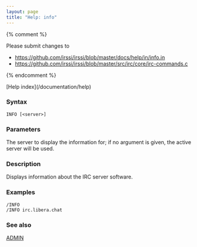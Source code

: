```yaml
---
layout: page
title: "Help: info"
---
```


{% comment %}

Please submit changes to
- https://github.com/irssi/irssi/blob/master/docs/help/in/info.in
- https://github.com/irssi/irssi/blob/master/src/irc/core/irc-commands.c


{% endcomment %}
<nav markdown="1">
[Help index](/documentation/help)
</nav>

### Syntax ###

<div class="highlight irssisyntax"><pre style="\-\-cmdlen:4ch"><code><span class="synB">INFO</span> <span class="syn10">[<span class="syn09">&lt;server></span>]</span></code></pre></div>



### Parameters ###

The server to display the information for; if no argument is given, the
active server will be used.

### Description ###

Displays information about the IRC server software.

### Examples ###

    /INFO
    /INFO irc.libera.chat

### See also ###
[ADMIN](/documentation/help/admin)

